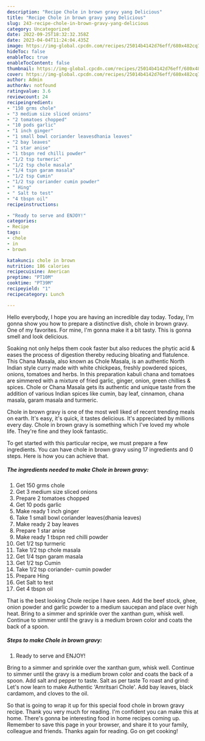 ```yaml
---
description: "Recipe Chole in brown gravy yang Delicious"
title: "Recipe Chole in brown gravy yang Delicious"
slug: 243-recipe-chole-in-brown-gravy-yang-delicious
category: Uncategorized
date: 2022-09-25T18:32:32.358Z
date: 2023-04-04T11:24:04.435Z
image: https://img-global.cpcdn.com/recipes/25014b4142d76eff/680x482cq70/chole-in-brown-gravy-recipe-main-photo.jpg
hideToc: false
enableToc: true
enableTocContent: false
thumbnail: https://img-global.cpcdn.com/recipes/25014b4142d76eff/680x482cq70/chole-in-brown-gravy-recipe-main-photo.jpg
cover: https://img-global.cpcdn.com/recipes/25014b4142d76eff/680x482cq70/chole-in-brown-gravy-recipe-main-photo.jpg
author: Admin
authorAv: notfound
ratingvalue: 3.6
reviewcount: 24
recipeingredient:
- "150 grms chole"
- "3 medium size sliced onions"
- "2 tomatoes chopped"
- "10 pods garlic"
- "1 inch ginger"
- "1 small bowl coriander leavesdhania leaves"
- "2 bay leaves"
- "1 star anise"
- "1 tbspn red chilli powder"
- "1/2 tsp turmeric"
- "1/2 tsp chole masala"
- "1/4 tspn garam masala"
- "1/2 tsp Cumin"
- "1/2 tsp coriander cumin powder"
- " Hing"
- " Salt to test"
- "4 tbspn oil"
recipeinstructions:

- "Ready to serve and ENJOY!"
categories:
- Recipe
tags:
- chole
- in
- brown

katakunci: chole in brown 
nutrition: 186 calories
recipecuisine: American
preptime: "PT10M"
cooktime: "PT39M"
recipeyield: "1"
recipecategory: Lunch

---
```



Hello everybody, I hope you are having an incredible day today. Today, I'm gonna show you how to prepare a distinctive dish, chole in brown gravy. One of my favorites. For mine, I'm gonna make it a bit tasty. This is gonna smell and look delicious.

Soaking not only helps them cook faster but also reduces the phytic acid &amp; eases the process of digestion thereby reducing bloating and flatulence. This Chana Masala, also known as Chole Masala, is an authentic North Indian style curry made with white chickpeas, freshly powdered spices, onions, tomatoes and herbs. In this preparation kabuli chana and tomatoes are simmered with a mixture of fried garlic, ginger, onion, green chillies &amp; spices. Chole or Chana Masala gets its authentic and unique taste from the addition of various Indian spices like cumin, bay leaf, cinnamon, chana masala, garam masala and turmeric.

Chole in brown gravy is one of the most well liked of recent trending meals on earth. It's easy, it's quick, it tastes delicious. It's appreciated by millions every day. Chole in brown gravy is something which I've loved my whole life. They're fine and they look fantastic.


To get started with this particular recipe, we must prepare a few ingredients. You can have chole in brown gravy using 17 ingredients and 0 steps. Here is how you can achieve that.

<!--inarticleads1-->

##### The ingredients needed to make Chole in brown gravy:

1. Get 150 grms chole
1. Get 3 medium size sliced onions
1. Prepare 2 tomatoes chopped
1. Get 10 pods garlic
1. Make ready 1 inch ginger
1. Take 1 small bowl coriander leaves(dhania leaves)
1. Make ready 2 bay leaves
1. Prepare 1 star anise
1. Make ready 1 tbspn red chilli powder
1. Get 1/2 tsp turmeric
1. Take 1/2 tsp chole masala
1. Get 1/4 tspn garam masala
1. Get 1/2 tsp Cumin
1. Take 1/2 tsp coriander- cumin powder
1. Prepare  Hing
1. Get  Salt to test
1. Get 4 tbspn oil


That is the best looking Chole recipe I have seen. Add the beef stock, ghee, onion powder and garlic powder to a medium saucepan and place over high heat. Bring to a simmer and sprinkle over the xanthan gum, whisk well. Continue to simmer until the gravy is a medium brown color and coats the back of a spoon. 

<!--inarticleads2-->

##### Steps to make Chole in brown gravy:


1. Ready to serve and ENJOY!

Bring to a simmer and sprinkle over the xanthan gum, whisk well. Continue to simmer until the gravy is a medium brown color and coats the back of a spoon. Add salt and pepper to taste. Salt as per taste To roast and grind: Let&#39;s now learn to make Authentic &#39;Amritsari Chole&#39;. Add bay leaves, black cardamom, and cloves to the oil. 

So that is going to wrap it up for this special food chole in brown gravy recipe. Thank you very much for reading. I'm confident you can make this at home. There's gonna be interesting food in home recipes coming up. Remember to save this page in your browser, and share it to your family, colleague and friends. Thanks again for reading. Go on get cooking!
